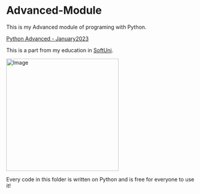 # Advanced-Module

This is my Advanced module of programing with Python.

[Python Advanced - January2023](https://softuni.bg/trainings/3963/python-advanced-january-2023#lesson-49368)

This is a part from my education in [SoftUni](https://softuni.bg/). 

<img alt='Image' width="300px" src="https://softuni.bg/Content/images/open-graph/university-default-og.png"/>


Every code in this folder is written on Python and is free for everyone to use it!
